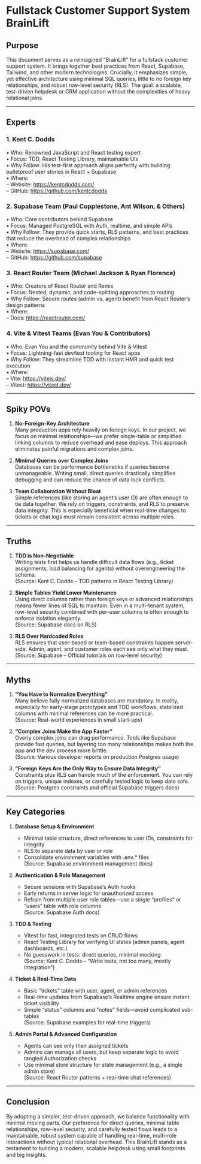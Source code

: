 # Fullstack Customer Support System BrainLift

## Purpose
This document serves as a reimagined “BrainLift” for a fullstack customer support system. It brings together best practices from React, Supabase, Tailwind, and other modern technologies. Crucially, it emphasizes simple, yet effective architecture using minimal SQL queries, little to no foreign key relationships, and robust row-level security (RLS). The goal: a scalable, test-driven helpdesk or CRM application without the complexities of heavy relational joins.

---

## Experts

### 1. Kent C. Dodds
• Who: Renowned JavaScript and React testing expert  
• Focus: TDD, React Testing Library, maintainable UIs  
• Why Follow: His test-first approach aligns perfectly with building bulletproof user stories in React + Supabase  
• Where:  
  – Website: https://kentcdodds.com/  
  – GitHub: https://github.com/kentcdodds  

### 2. Supabase Team (Paul Copplestone, Ant Wilson, & Others)
• Who: Core contributors behind Supabase  
• Focus: Managed PostgreSQL with Auth, realtime, and simple APIs  
• Why Follow: They provide quick starts, RLS patterns, and best practices that reduce the overhead of complex relationships  
• Where:  
  – Website: https://supabase.com/  
  – GitHub: https://github.com/supabase  

### 3. React Router Team (Michael Jackson & Ryan Florence)
• Who: Creators of React Router and Remix  
• Focus: Nested, dynamic, and code-splitting approaches to routing  
• Why Follow: Secure routes (admin vs. agent) benefit from React Router’s design patterns  
• Where:  
  – Docs: https://reactrouter.com/  

### 4. Vite & Vitest Teams (Evan You & Contributors)
• Who: Evan You and the community behind Vite & Vitest  
• Focus: Lightning-fast dev/test tooling for React apps  
• Why Follow: They streamline TDD with instant HMR and quick test execution  
• Where:  
  – Vite: https://vitejs.dev/  
  – Vitest: https://vitest.dev/  

---

## Spiky POVs

1. **No-Foreign-Key Architecture**  
   Many production apps rely heavily on foreign keys. In our project, we focus on minimal relationships—we prefer single-table or simplified linking columns to reduce overhead and ease deploys. This approach eliminates painful migrations and complex joins.

2. **Minimal Queries over Complex Joins**  
   Databases can be performance bottlenecks if queries become unmanageable. Writing small, direct queries drastically simplifies debugging and can reduce the chance of data lock conflicts.

3. **Team Collaboration Without Bloat**  
   Simple references (like storing an agent’s user ID) are often enough to tie data together. We rely on triggers, constraints, and RLS to preserve data integrity. This is especially beneficial when real-time changes to tickets or chat logs must remain consistent across multiple roles.

---

## Truths

1. **TDD is Non-Negotiable**  
   Writing tests first helps us handle difficult data flows (e.g., ticket assignments, load balancing for agents) without overengineering the schema.  
   (Source: Kent C. Dodds – TDD patterns in React Testing Library)

2. **Simple Tables Yield Lower Maintenance**  
   Using direct columns rather than foreign keys or advanced relationships means fewer lines of SQL to maintain. Even in a multi-tenant system, row-level security combined with per-user columns is often enough to enforce isolation elegantly.  
   (Source: Supabase docs on RLS)

3. **RLS Over Hardcoded Roles**  
   RLS ensures that user-based or team-based constraints happen server-side. Admin, agent, and customer roles each see only what they must.  
   (Source: Supabase – Official tutorials on row-level security)

---

## Myths

1. **“You Have to Normalize Everything”**  
   Many believe fully normalized databases are mandatory. In reality, especially for early-stage prototypes and TDD workflows, stabilized columns with minimal references can be more practical.  
   (Source: Real-world experiences in small start-ups)

2. **“Complex Joins Make the App Faster”**  
   Overly complex joins can drag performance. Tools like Supabase provide fast queries, but layering too many relationships makes both the app and the dev process more brittle.  
   (Source: Various developer reports on production Postgres usage)

3. **“Foreign Keys Are the Only Way to Ensure Data Integrity”**  
   Constraints plus RLS can handle much of the enforcement. You can rely on triggers, unique indexes, or carefully tested logic to keep data safe.  
   (Source: Postgres constraints and official Supabase triggers docs)

---

## Key Categories

1. **Database Setup & Environment**  
   - Minimal table structure, direct references to user IDs, constraints for integrity  
   - RLS to separate data by user or role  
   - Consolidate environment variables with .env.* files  
   (Source: Supabase environment management docs)

2. **Authentication & Role Management**  
   - Secure sessions with Supabase’s Auth hooks  
   - Early returns in server logic for unauthorized access  
   - Refrain from multiple user role tables—use a single “profiles” or “users” table with role columns  
   (Source: Supabase Auth docs)

3. **TDD & Testing**  
   - Vitest for fast, integrated tests on CRUD flows  
   - React Testing Library for verifying UI states (admin panels, agent dashboards, etc.)  
   - No guesswork in tests: direct queries, minimal mocking  
   (Source: Kent C. Dodds – “Write tests, not too many, mostly integration”)

4. **Ticket & Real-Time Data**  
   - Basic “tickets” table with user, agent, or admin references  
   - Real-time updates from Supabase’s Realtime engine ensure instant ticket visibility  
   - Simple “status” columns and “notes” fields—avoid complicated sub-tables  
   (Source: Supabase examples for real-time triggers)

5. **Admin Portal & Advanced Configuration**  
   - Agents can see only their assigned tickets  
   - Admins can manage all users, but keep separate logic to avoid tangled Authorization checks  
   - Use minimal store structure for state management (e.g., a single admin store)  
   (Source: React Router patterns + real-time chat references)

---

## Conclusion
By adopting a simpler, test-driven approach, we balance functionality with minimal moving parts. Our preference for direct queries, minimal table relationships, row-level security, and carefully tested flows leads to a maintainable, robust system capable of handling real-time, multi-role interactions without typical relational overhead. This BrainLift stands as a testament to building a modern, scalable helpdesk using small footprints and big insights.
